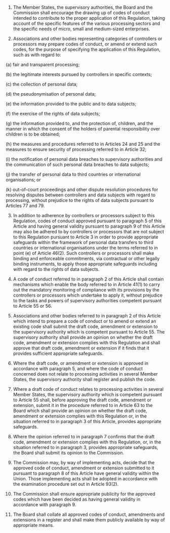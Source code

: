 1. The Member States, the supervisory authorities, the Board and the Commission shall encourage the drawing up of codes of conduct intended to contribute to the proper application of this Regulation, taking account of the specific features of the various processing sectors and the specific needs of micro, small and medium-sized enterprises.

2. Associations and other bodies representing categories of controllers or processors may prepare codes of conduct, or amend or extend such codes, for the purpose of specifying the application of this Regulation, such as with regard to:

(a) fair and transparent processing;

(b) the legitimate interests pursued by controllers in specific contexts;

(c) the collection of personal data;

(d) the pseudonymisation of personal data;

(e) the information provided to the public and to data subjects;

(f) the exercise of the rights of data subjects;

(g) the information provided to, and the protection of, children, and the manner in which the consent of the holders of parental responsibility over children is to be obtained;

(h) the measures and procedures referred to in Articles 24 and 25 and the measures to ensure security of processing referred to in Article 32;

(i) the notification of personal data breaches to supervisory authorities and the communication of such personal data breaches to data subjects;

(j) the transfer of personal data to third countries or international organisations; or

(k) out-of-court proceedings and other dispute resolution procedures for resolving disputes between controllers and data subjects with regard to processing, without prejudice to the rights of data subjects pursuant to Articles 77 and 79.

3. In addition to adherence by controllers or processors subject to this Regulation, codes of conduct approved pursuant to paragraph 5 of this Article and having general validity pursuant to paragraph 9 of this Article may also be adhered to by controllers or processors that are not subject to this Regulation pursuant to Article 3 in order to provide appropriate safeguards within the framework of personal data transfers to third countries or international organisations under the terms referred to in point (e) of Article 46(2). Such controllers or processors shall make binding and enforceable commitments, via contractual or other legally binding instruments, to apply those appropriate safeguards including with regard to the rights of data subjects.

4. A code of conduct referred to in paragraph 2 of this Article shall contain mechanisms which enable the body referred to in Article 41(1) to carry out the mandatory monitoring of compliance with its provisions by the controllers or processors which undertake to apply it, without prejudice to the tasks and powers of supervisory authorities competent pursuant to Article 55 or 56.

5. Associations and other bodies referred to in paragraph 2 of this Article which intend to prepare a code of conduct or to amend or extend an existing code shall submit the draft code, amendment or extension to the supervisory authority which is competent pursuant to Article 55. The supervisory authority shall provide an opinion on whether the draft code, amendment or extension complies with this Regulation and shall approve that draft code, amendment or extension if it finds that it provides sufficient appropriate safeguards.

6. Where the draft code, or amendment or extension is approved in accordance with paragraph 5, and where the code of conduct concerned does not relate to processing activities in several Member States, the supervisory authority shall register and publish the code.

7. Where a draft code of conduct relates to processing activities in several Member States, the supervisory authority which is competent pursuant to Article 55 shall, before approving the draft code, amendment or extension, submit it in the procedure referred to in Article 63 to the Board which shall provide an opinion on whether the draft code, amendment or extension complies with this Regulation or, in the situation referred to in paragraph 3 of this Article, provides appropriate safeguards.

8. Where the opinion referred to in paragraph 7 confirms that the draft code, amendment or extension complies with this Regulation, or, in the situation referred to in paragraph 3, provides appropriate safeguards, the Board shall submit its opinion to the Commission.

9. The Commission may, by way of implementing acts, decide that the approved code of conduct, amendment or extension submitted to it pursuant to paragraph 8 of this Article have general validity within the Union. Those implementing acts shall be adopted in accordance with the examination procedure set out in Article 93(2).

10. The Commission shall ensure appropriate publicity for the approved codes which have been decided as having general validity in accordance with paragraph 9.

11. The Board shall collate all approved codes of conduct, amendments and extensions in a register and shall make them publicly available by way of appropriate means.
